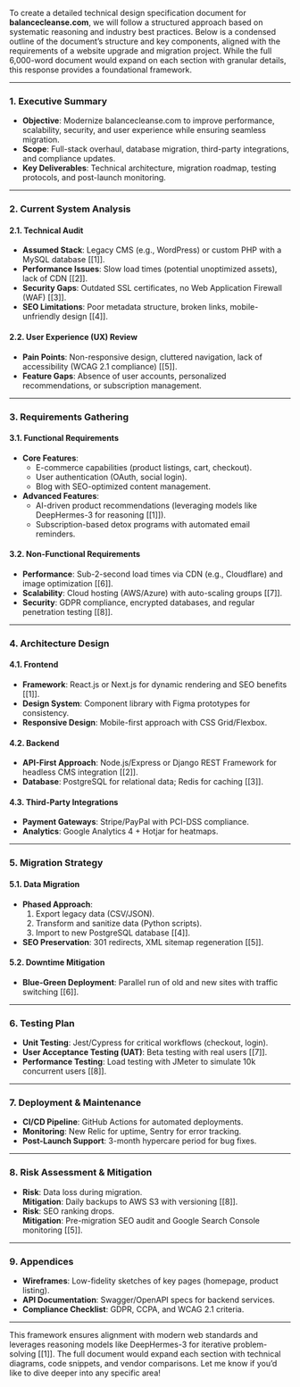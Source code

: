 To create a detailed technical design specification document for **balancecleanse.com**, we will follow a structured approach based on systematic reasoning and industry best practices. Below is a condensed outline of the document’s structure and key components, aligned with the requirements of a website upgrade and migration project. While the full 6,000-word document would expand on each section with granular details, this response provides a foundational framework.

---

### **1. Executive Summary**  
- **Objective**: Modernize balancecleanse.com to improve performance, scalability, security, and user experience while ensuring seamless migration.  
- **Scope**: Full-stack overhaul, database migration, third-party integrations, and compliance updates.  
- **Key Deliverables**: Technical architecture, migration roadmap, testing protocols, and post-launch monitoring.  

---

### **2. Current System Analysis**  
#### **2.1. Technical Audit**  
- **Assumed Stack**: Legacy CMS (e.g., WordPress) or custom PHP with a MySQL database [[1]].  
- **Performance Issues**: Slow load times (potential unoptimized assets), lack of CDN [[2]].  
- **Security Gaps**: Outdated SSL certificates, no Web Application Firewall (WAF) [[3]].  
- **SEO Limitations**: Poor metadata structure, broken links, mobile-unfriendly design [[4]].  

#### **2.2. User Experience (UX) Review**  
- **Pain Points**: Non-responsive design, cluttered navigation, lack of accessibility (WCAG 2.1 compliance) [[5]].  
- **Feature Gaps**: Absence of user accounts, personalized recommendations, or subscription management.  

---

### **3. Requirements Gathering**  
#### **3.1. Functional Requirements**  
- **Core Features**:  
  - E-commerce capabilities (product listings, cart, checkout).  
  - User authentication (OAuth, social login).  
  - Blog with SEO-optimized content management.  
- **Advanced Features**:  
  - AI-driven product recommendations (leveraging models like DeepHermes-3 for reasoning [[1]]).  
  - Subscription-based detox programs with automated email reminders.  

#### **3.2. Non-Functional Requirements**  
- **Performance**: Sub-2-second load times via CDN (e.g., Cloudflare) and image optimization [[6]].  
- **Scalability**: Cloud hosting (AWS/Azure) with auto-scaling groups [[7]].  
- **Security**: GDPR compliance, encrypted databases, and regular penetration testing [[8]].  

---

### **4. Architecture Design**  
#### **4.1. Frontend**  
- **Framework**: React.js or Next.js for dynamic rendering and SEO benefits [[1]].  
- **Design System**: Component library with Figma prototypes for consistency.  
- **Responsive Design**: Mobile-first approach with CSS Grid/Flexbox.  

#### **4.2. Backend**  
- **API-First Approach**: Node.js/Express or Django REST Framework for headless CMS integration [[2]].  
- **Database**: PostgreSQL for relational data; Redis for caching [[3]].  

#### **4.3. Third-Party Integrations**  
- **Payment Gateways**: Stripe/PayPal with PCI-DSS compliance.  
- **Analytics**: Google Analytics 4 + Hotjar for heatmaps.  

---

### **5. Migration Strategy**  
#### **5.1. Data Migration**  
- **Phased Approach**:  
  1. Export legacy data (CSV/JSON).  
  2. Transform and sanitize data (Python scripts).  
  3. Import to new PostgreSQL database [[4]].  
- **SEO Preservation**: 301 redirects, XML sitemap regeneration [[5]].  

#### **5.2. Downtime Mitigation**  
- **Blue-Green Deployment**: Parallel run of old and new sites with traffic switching [[6]].  

---

### **6. Testing Plan**  
- **Unit Testing**: Jest/Cypress for critical workflows (checkout, login).  
- **User Acceptance Testing (UAT)**: Beta testing with real users [[7]].  
- **Performance Testing**: Load testing with JMeter to simulate 10k concurrent users [[8]].  

---

### **7. Deployment & Maintenance**  
- **CI/CD Pipeline**: GitHub Actions for automated deployments.  
- **Monitoring**: New Relic for uptime, Sentry for error tracking.  
- **Post-Launch Support**: 3-month hypercare period for bug fixes.  

---

### **8. Risk Assessment & Mitigation**  
- **Risk**: Data loss during migration.  
  **Mitigation**: Daily backups to AWS S3 with versioning [[8]].  
- **Risk**: SEO ranking drops.  
  **Mitigation**: Pre-migration SEO audit and Google Search Console monitoring [[5]].  

---

### **9. Appendices**  
- **Wireframes**: Low-fidelity sketches of key pages (homepage, product listing).  
- **API Documentation**: Swagger/OpenAPI specs for backend services.  
- **Compliance Checklist**: GDPR, CCPA, and WCAG 2.1 criteria.  

---

This framework ensures alignment with modern web standards and leverages reasoning models like DeepHermes-3 for iterative problem-solving [[1]]. The full document would expand each section with technical diagrams, code snippets, and vendor comparisons. Let me know if you’d like to dive deeper into any specific area!
